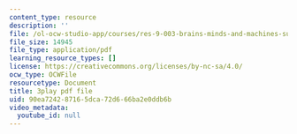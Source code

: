 ```yaml
---
content_type: resource
description: ''
file: /ol-ocw-studio-app/courses/res-9-003-brains-minds-and-machines-summer-course-summer-2015/90ea724287165dca72d666ba2e0ddb6b_JZcFjR4dMmw.pdf
file_size: 14945
file_type: application/pdf
learning_resource_types: []
license: https://creativecommons.org/licenses/by-nc-sa/4.0/
ocw_type: OCWFile
resourcetype: Document
title: 3play pdf file
uid: 90ea7242-8716-5dca-72d6-66ba2e0ddb6b
video_metadata:
  youtube_id: null
---
```


